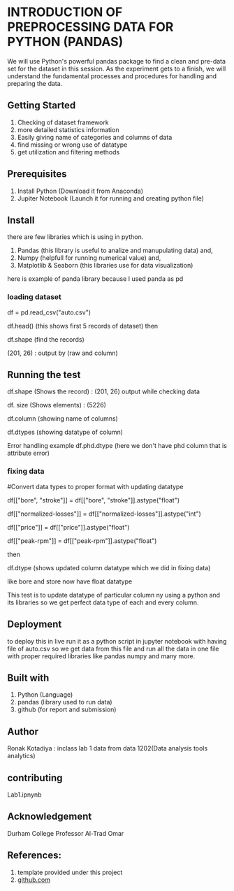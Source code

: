# INTRODUCTION OF PREPROCESSING DATA FOR PYTHON (PANDAS)

We will use Python's powerful pandas package to find a clean and pre-data set for the dataset in this session. As the experiment gets to a finish, we will understand the fundamental processes and procedures for handling and preparing the data.

## Getting Started
1. Checking of dataset framework
2. more detailed statistics information
3. Easily giving name of categories and columns of data
4. find missing or wrong use of datatype
5. get utilization and filtering methods

## Prerequisites

1. Install Python (Download it from Anaconda)
2. Jupiter Notebook (Launch it for running and creating python file)

## Install
there are few libraries which is using in python.
1. Pandas (this library is useful to analize and manupulating data) and,
2. Numpy (helpfull for running numerical value) and,
3. Matplotlib & Seaborn (this libraries use for data visualization)

here is example of panda library because I used panda as pd 

### loading dataset

df = pd.read_csv("auto.csv")

df.head() (this shows first 5 records of dataset)
then 

df.shape (find the records)

(201, 26) : output by (raw and column)

## Running the test

df.shape (Shows the record) : (201, 26) output while checking data

df. size (Shows elements) : (5226)

df.column (showing name of columns)

df.dtypes (showing datatype of column)

Error handling example
df.phd.dtype (here we don't have phd column that is attribute error)


### fixing data

#Convert data types to proper format with updating datatype

df[["bore", "stroke"]] = df[["bore", "stroke"]].astype("float")

df[["normalized-losses"]] = df[["normalized-losses"]].astype("int")

df[["price"]] = df[["price"]].astype("float")

df[["peak-rpm"]] = df[["peak-rpm"]].astype("float")

then

df.dtype (shows updated column datatype which we did in fixing data)

like bore and store now have float datatype

This test is to update datatype of particular column ny using a python and its libraries so we get perfect data type of each and every column.

## Deployment

to deploy this in live run it as a python script in jupyter notebook with having file of auto.csv so we get data from this file and run all the data in one file with proper required libraries like pandas numpy and many more.

## Built with
1. Python (Language)
2. pandas (library used to run data)
3. github (for report and submission)

## Author

Ronak Kotadiya : inclass lab 1 data from data 1202(Data analysis tools analytics)

## contributing

Lab1.ipnynb

## Acknowledgement

Durham College
Professor Al-Trad Omar

## References:
1. template provided under this project
2. [github.com](https://github.com/)




















